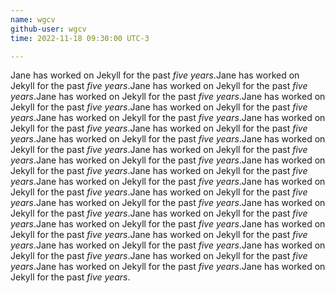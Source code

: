 ```yaml
---
name: wgcv
github-user: wgcv
time: 2022-11-18 09:30:00 UTC-3

---
```

Jane has worked on Jekyll for the past *five years*.Jane has worked on Jekyll for the past *five years*.Jane has worked on Jekyll for the past *five years*.Jane has worked on Jekyll for the past *five years*.Jane has worked on Jekyll for the past *five years*.Jane has worked on Jekyll for the past *five years*.Jane has worked on Jekyll for the past *five years*.Jane has worked on Jekyll for the past *five years*.Jane has worked on Jekyll for the past *five years*.Jane has worked on Jekyll for the past *five years*.Jane has worked on Jekyll for the past *five years*.Jane has worked on Jekyll for the past *five years*.Jane has worked on Jekyll for the past *five years*.Jane has worked on Jekyll for the past *five years*.Jane has worked on Jekyll for the past *five years*.Jane has worked on Jekyll for the past *five years*.Jane has worked on Jekyll for the past *five years*.Jane has worked on Jekyll for the past *five years*.Jane has worked on Jekyll for the past *five years*.Jane has worked on Jekyll for the past *five years*.Jane has worked on Jekyll for the past *five years*.Jane has worked on Jekyll for the past *five years*.Jane has worked on Jekyll for the past *five years*.Jane has worked on Jekyll for the past *five years*.Jane has worked on Jekyll for the past *five years*.Jane has worked on Jekyll for the past *five years*.Jane has worked on Jekyll for the past *five years*.Jane has worked on Jekyll for the past *five years*.Jane has worked on Jekyll for the past *five years*.